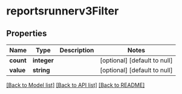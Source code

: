 # reportsrunnerv3Filter

## Properties
Name | Type | Description | Notes
------------ | ------------- | ------------- | -------------
**count** | **integer** |  | [optional] [default to null]
**value** | **string** |  | [optional] [default to null]

[[Back to Model list]](../README.md#documentation-for-models) [[Back to API list]](../README.md#documentation-for-api-endpoints) [[Back to README]](../README.md)


